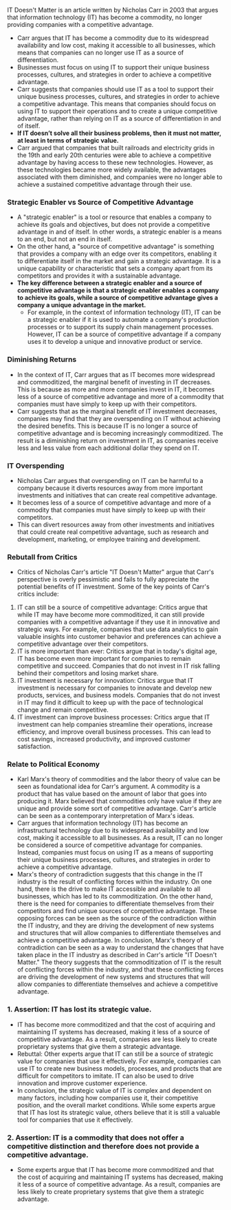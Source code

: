 IT Doesn't Matter is an article written by Nicholas Carr in 2003 that argues that information technology (IT) has become a commodity, no longer providing companies with a competitive advantage. 
- Carr argues that IT has become a commodity due to its widespread availability and low cost, making it accessible to all businesses, which means that companies can no longer use IT as a source of differentiation. 
- Businesses must focus on using IT to support their unique business processes, cultures, and strategies in order to achieve a competitive advantage. 
- Carr suggests that companies should use IT as a tool to support their unique business processes, cultures, and strategies in order to achieve a competitive advantage. This means that companies should focus on using IT to support their operations and to create a unique competitive advantage, rather than relying on IT as a source of differentiation in and of itself.
- **If IT doesn’t solve all their business problems, then it must not matter, at least in terms of strategic value.**
- Carr argued that companies that built railroads and electricity grids in the 19th and early 20th centuries were able to achieve a competitive advantage by having access to these new technologies. However, as these technologies became more widely available, the advantages associated with them diminished, and companies were no longer able to achieve a sustained competitive advantage through their use.

### Strategic Enabler vs Source of Competitive Advantage
- A "strategic enabler" is a tool or resource that enables a company to achieve its goals and objectives, but does not provide a competitive advantage in and of itself. In other words, a strategic enabler is a means to an end, but not an end in itself.
- On the other hand, a "source of competitive advantage" is something that provides a company with an edge over its competitors, enabling it to differentiate itself in the market and gain a strategic advantage. It is a unique capability or characteristic that sets a company apart from its competitors and provides it with a sustainable advantage.
- **The key difference between a strategic enabler and a source of competitive advantage is that a strategic enabler enables a company to achieve its goals, while a source of competitive advantage gives a company a unique advantage in the market.**
    - For example, in the context of information technology (IT), IT can be a strategic enabler if it is used to automate a company's production processes or to support its supply chain management processes. However, IT can be a source of competitive advantage if a company uses it to develop a unique and innovative product or service.

### Diminishing Returns
- In the context of IT, Carr argues that as IT becomes more widespread and commoditized, the marginal benefit of investing in IT decreases. This is because as more and more companies invest in IT, it becomes less of a source of competitive advantage and more of a commodity that companies must have simply to keep up with their competitors.
- Carr suggests that as the marginal benefit of IT investment decreases, companies may find that they are overspending on IT without achieving the desired benefits. This is because IT is no longer a source of competitive advantage and is becoming increasingly commoditized. The result is a diminishing return on investment in IT, as companies receive less and less value from each additional dollar they spend on IT.

### IT Overspending
- Nicholas Carr argues that overspending on IT can be harmful to a company because it diverts resources away from more important investments and initiatives that can create real competitive advantage.
- It becomes less of a source of competitive advantage and more of a commodity that companies must have simply to keep up with their competitors.
- This can divert resources away from other investments and initiatives that could create real competitive advantage, such as research and development, marketing, or employee training and development.

### Rebutall from Critics
- Critics of Nicholas Carr's article "IT Doesn't Matter" argue that Carr's perspective is overly pessimistic and fails to fully appreciate the potential benefits of IT investment. Some of the key points of Carr's critics include:

1. IT can still be a source of competitive advantage: Critics argue that while IT may have become more commoditized, it can still provide companies with a competitive advantage if they use it in innovative and strategic ways. For example, companies that use data analytics to gain valuable insights into customer behavior and preferences can achieve a competitive advantage over their competitors.
2. IT is more important than ever: Critics argue that in today's digital age, IT has become even more important for companies to remain competitive and succeed. Companies that do not invest in IT risk falling behind their competitors and losing market share.
3. IT investment is necessary for innovation: Critics argue that IT investment is necessary for companies to innovate and develop new products, services, and business models. Companies that do not invest in IT may find it difficult to keep up with the pace of technological change and remain competitive.
4. IT investment can improve business processes: Critics argue that IT investment can help companies streamline their operations, increase efficiency, and improve overall business processes. This can lead to cost savings, increased productivity, and improved customer satisfaction.



### Relate to Political Economy
- Karl Marx's theory of commodities and the labor theory of value can be seen as foundational idea for Carr's argument. A commodity is a product that has value based on the amount of labor that goes into producing it. Marx believed that commodities only have value if they are unique and provide some sort of competitive advantage. Carr's article can be seen as a contemporary interpretation of Marx's ideas.
- Carr argues that information technology (IT) has become an infrastructural technology due to its widespread availability and low cost, making it accessible to all businesses. As a result, IT can no longer be considered a source of competitive advantage for companies. Instead, companies must focus on using IT as a means of supporting their unique business processes, cultures, and strategies in order to achieve a competitive advantage.
- Marx's theory of contradiction suggests that this change in the IT industry is the result of conflicting forces within the industry. On one hand, there is the drive to make IT accessible and available to all businesses, which has led to its commoditization. On the other hand, there is the need for companies to differentiate themselves from their competitors and find unique sources of competitive advantage. These opposing forces can be seen as the source of the contradiction within the IT industry, and they are driving the development of new systems and structures that will allow companies to differentiate themselves and achieve a competitive advantage. In conclusion, Marx's theory of contradiction can be seen as a way to understand the changes that have taken place in the IT industry as described in Carr's article "IT Doesn't Matter." The theory suggests that the commoditization of IT is the result of conflicting forces within the industry, and that these conflicting forces are driving the development of new systems and structures that will allow companies to differentiate themselves and achieve a competitive advantage.


### 1. Assertion: IT has lost its strategic value.
- IT has become more commoditized and that the cost of acquiring and maintaining IT systems has decreased, making it less of a source of competitive advantage. As a result, companies are less likely to create proprietary systems that give them a strategic advantage.
- Rebuttal: Other experts argue that IT can still be a source of strategic value for companies that use it effectively. For example, companies can use IT to create new business models, processes, and products that are difficult for competitors to imitate. IT can also be used to drive innovation and improve customer experience.
- In conclusion, the strategic value of IT is complex and dependent on many factors, including how companies use it, their competitive position, and the overall market conditions. While some experts argue that IT has lost its strategic value, others believe that it is still a valuable tool for companies that use it effectively.


### 2. Assertion: IT is a commodity that does not offer a competitive distinction and therefore does not provide a competitive advantage.
-  Some experts argue that IT has become more commoditized and that the cost of acquiring and maintaining IT systems has decreased, making it less of a source of competitive advantage. As a result, companies are less likely to create proprietary systems that give them a strategic advantage. 
